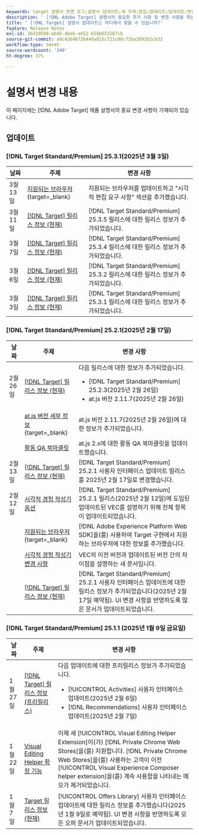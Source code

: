 ```yaml
---
keywords: target 설명서 변경 로그;설명서 업데이트;새 주제;편집;업데이트;업데이트;변경
description: ' [!DNL Adobe Target] 설명서의 중요한 추가 사항 및 변경 사항을 최신 상태로 유지하십시오.'
title: ' [!DNL Target] 설명서 업데이트는 어디에서 찾을 수 있습니까?'
feature: Release Notes
exl-id: 36d19598-eb46-4be6-a652-658b653287cb
source-git-commit: a9c4264672b44da815c721c08c735a2692b2cb33
workflow-type: tm+mt
source-wordcount: '340'
ht-degree: 37%

---
```


# 설명서 변경 내용

이 페이지에는 [!DNL Adobe Target] 제품 설명서의 중요 변경 사항이 기재되어 있습니다.

## 업데이트

### [!DNL Target Standard/Premium] 25.3.1(2025년 3월 3일)

| 날짜 | 주제 | 변경 사항 |
|--- |--- |--- |
| 3월 13일 | [지원되는 브라우저](https://experienceleague.adobe.com/en/docs/target-dev/developer/implementation/supported-browsers){target=_blank} | 지원되는 브라우저를 업데이트하고 &quot;시각적 편집 요구 사항&quot; 섹션을 추가했습니다. |
| 3월 11일 | [[!DNL Target] 릴리스 정보 (현재)](/help/main/r-release-notes/release-notes.md) | [!DNL Target Standard/Premium] 25.3.5 릴리스에 대한 릴리스 정보가 추가되었습니다. |
| 3월 7일 | [[!DNL Target] 릴리스 정보 (현재)](/help/main/r-release-notes/release-notes.md) | [!DNL Target Standard/Premium] 25.3.4 릴리스에 대한 릴리스 정보가 추가되었습니다. |
| 3월 6일 | [[!DNL Target] 릴리스 정보 (현재)](/help/main/r-release-notes/release-notes.md) | [!DNL Target Standard/Premium] 25.3.2 릴리스에 대한 릴리스 정보가 추가되었습니다. |
| 3월 3일 | [[!DNL Target] 릴리스 정보 (현재)](/help/main/r-release-notes/release-notes.md) | [!DNL Target Standard/Premium] 25.3.1 릴리스에 대한 릴리스 정보가 추가되었습니다. |


### [!DNL Target Standard/Premium] 25.2.1(2025년 2월 17일)

| 날짜 | 주제 | 변경 사항 |
|--- |--- |--- |
| 2월 26일 | [[!DNL Target] 릴리스 정보 (현재)](/help/main/r-release-notes/release-notes.md) | 다음 릴리스에 대한 정보가 추가되었습니다.<ul><li>[!DNL Target Standard/Premium] 25.2.3(2025년 2월 26일)</li><li>at.js 버전 2.11.7(2025년 2월 26일)</li></ul> |
|  | [at.js 버전 세부 정보](https://experienceleague.adobe.com/en/docs/target-dev/developer/client-side/at-js-implementation/target-atjs-versions){target=_blank} | at.js 버전 2.11.7(2025년 2월 26일)에 대한 정보가 추가되었습니다. |
|  | [활동 QA 북마클릿](/help/main/c-activities/c-activity-qa/activity-qa-bookmark.md) | at.js 2.x에 대한 활동 QA 북마클릿을 업데이트했습니다. |
| 2월 13일 | [[!DNL Target] 릴리스 정보 (현재)](/help/main/r-release-notes/release-notes.md) | [!DNL Target Standard/Premium] 25.2.1 사용자 인터페이스 업데이트 릴리스를 2025년 2월 17일로 변경했습니다. |
| 2월 12일 | [시각적 경험 작성기 옵션](/help/main/c-experiences/c-visual-experience-composer/viztarget-options.md) | [!DNL Target Standard/Premium] 25.2.1 릴리스(2025년 2월 12일)에 도입된 업데이트된 VEC를 설명하기 위해 전체 항목이 업데이트되었습니다. |
|  | [지원되는 브라우저](https://experienceleague.adobe.com/en/docs/target-dev/developer/implementation/supported-browsers){target=_blank} | [!DNL Adobe Experience Platform Web SDK]을(를) 사용하여 Target 구현에서 지원하는 브라우저에 대한 정보를 추가했습니다. |
|  | [시각적 경험 작성기 변경 사항](/help/main/c-experiences/c-visual-experience-composer/vec-changes.md) | VEC의 이전 버전과 업데이트된 버전 간의 차이점을 설명하는 새 문서입니다. |
|  | [[!DNL Target] 릴리스 정보 (현재)](/help/main/r-release-notes/release-notes.md) | [!DNL Target Standard/Premium] 25.2.1 사용자 인터페이스 업데이트에 대한 릴리스 정보가 추가되었습니다(2025년 2월 17일 예약됨). UI 변경 사항을 반영하도록 많은 문서가 업데이트되었습니다. |

### [!DNL Target Standard/Premium] 25.1.1 (2025년 1월 9일 금요일)

| 날짜 | 주제 | 변경 사항 |
|--- |--- |--- |
| 1월 27일 | [[!DNL Target] 릴리스 정보 (프리릴리스)](/help/main/r-release-notes/target-release-notes.md) | 다음 업데이트에 대한 프리릴리스 정보가 추가되었습니다. <ul><li>[!UICONTROL Activities] 사용자 인터페이스 업데이트(2025년 2월 6일)</li><li>[!DNL Recommendations] 사용자 인터페이스 업데이트(2025년 2월 7일)</li></ul> |
| 1월 22일 | [Visual Editing Helper 확장 기능](/help/main/c-experiences/c-visual-experience-composer/r-troubleshoot-composer/visual-editing-helper-extension.md) | 이제 새 [!UICONTROL Visual Editing Helper Extension]이(가) [!DNL Private Chrome Web Stores]을(를) 지원합니다. [!DNL Private Chrome Web Stores]을(를) 사용하는 고객이 이전 [!UICONTROL Visual Experience Composer helper extension]을(를) 계속 사용함을 나타내는 메모가 제거되었습니다. |
| 1월 7일 | [Target 릴리스 정보 (현재)](/help/main/r-release-notes/release-notes.md) | [!UICONTROL Offers Library] 사용자 인터페이스 업데이트에 대한 릴리스 정보를 추가했습니다(2025년 1월 9일로 예약됨). UI 변경 사항을 반영하도록 모든 오퍼 문서가 업데이트되었습니다. |